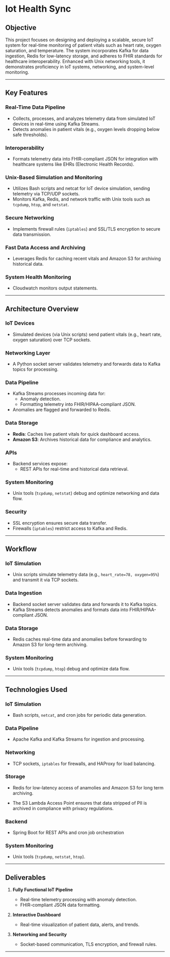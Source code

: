 # Iot Health Sync

## Objective

This project focuses on designing and deploying a scalable, secure IoT system for real-time monitoring of patient vitals such as heart rate, oxygen saturation, and temperature. The system incorporates Kafka for data ingestion, Redis for low-latency storage, and adheres to FHIR standards for healthcare interoperability. Enhanced with Unix networking tools, it demonstrates proficiency in IoT systems, networking, and system-level monitoring.

---

## Key Features

### Real-Time Data Pipeline

- Collects, processes, and analyzes telemetry data from simulated IoT devices in real-time using Kafka Streams.
- Detects anomalies in patient vitals (e.g., oxygen levels dropping below safe thresholds).

### Interoperability

- Formats telemetry data into FHIR-compliant JSON for integration with healthcare systems like EHRs (Electronic Health Records).

### Unix-Based Simulation and Monitoring

- Utilizes Bash scripts and netcat for IoT device simulation, sending telemetry via TCP/UDP sockets.
- Monitors Kafka, Redis, and network traffic with Unix tools such as `tcpdump`, `htop`, and `netstat`.

### Secure Networking

- Implements firewall rules (`iptables`) and SSL/TLS encryption to secure data transmission.

### Fast Data Access and Archiving

- Leverages Redis for caching recent vitals and Amazon S3 for archiving historical data.

### System Health Monitoring

- Cloudwatch monitors output statements.

---

## Architecture Overview

### IoT Devices

- Simulated devices (via Unix scripts) send patient vitals (e.g., heart rate, oxygen saturation) over TCP sockets.

### Networking Layer

- A Python socket server validates telemetry and forwards data to Kafka topics for processing.

### Data Pipeline

- Kafka Streams processes incoming data for:
  - Anomaly detection.
  - Formatting telemetry into FHIR/HIPAA-compliant JSON.
- Anomalies are flagged and forwarded to Redis.

### Data Storage

- **Redis**: Caches live patient vitals for quick dashboard access.
- **Amazon S3**: Archives historical data for compliance and analytics.

### APIs

- Backend services expose:
  - REST APIs for real-time and historical data retrieval.

### System Monitoring

- Unix tools (`tcpdump`, `netstat`) debug and optimize networking and data flow.

### Security

- SSL encryption ensures secure data transfer.
- Firewalls (`iptables`) restrict access to Kafka and Redis.

---

## Workflow

### IoT Simulation

- Unix scripts simulate telemetry data (e.g., `heart_rate=78, oxygen=95%`) and transmit it via TCP sockets.

### Data Ingestion

- Backend socket server validates data and forwards it to Kafka topics.
- Kafka Streams detects anomalies and formats data into FHIR/HIPAA-compliant JSON.

### Data Storage

- Redis caches real-time data and anomalies before forwarding to Amazon S3 for long-term archiving.

### System Monitoring

- Unix tools (`tcpdump`, `htop`) debug and optimize data flow.

---

## Technologies Used

### IoT Simulation

- Bash scripts, `netcat`, and cron jobs for periodic data generation.

### Data Pipeline

- Apache Kafka and Kafka Streams for ingestion and processing.

### Networking

- TCP sockets, `iptables` for firewalls, and HAProxy for load balancing.

### Storage

- Redis for low-latency access of anamolies and Amazon S3 for long term archiving.

- The S3 Lambda Access Point ensures that data stripped of PII is archived in compliance with privacy regulations.

### Backend

- Spring Boot for REST APIs and cron job orchestration

### System Monitoring

- Unix tools (`tcpdump`, `netstat`, `htop`).

---

## Deliverables

1. **Fully Functional IoT Pipeline**

   - Real-time telemetry processing with anomaly detection.
   - FHIR-compliant JSON data formatting.

2. **Interactive Dashboard**

   - Real-time visualization of patient data, alerts, and trends.

3. **Networking and Security**
   - Socket-based communication, TLS encryption, and firewall rules.

---
